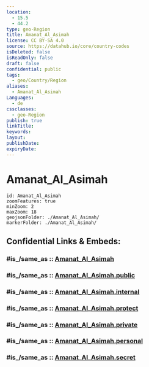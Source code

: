 ```yaml
---
location:
  - 15.5
  - 44.2
type: geo-Region
title: Amanat_Al_Asimah
license: CC BY-SA 4.0
source: https://datahub.io/core/country-codes
isDeleted: false
isReadOnly: false
draft: false
confidential: public
tags:
  - geo/Country/Region
aliases:
  - Amanat_Al_Asimah
Languages:
  - de
cssclasses:
  - geo-Region
publish: true
linkTitle:
keywords:
layout:
publishDate:
expiryDate:
---
```


# Amanat_Al_Asimah

```leaflet
id: Amanat_Al_Asimah
zoomFeatures: true 
minZoom: 2 
maxZoom: 18
geojsonFolder: ./Amanat_Al_Asimah/
markerFolder: ./Amanat_Al_Asimah/
```


## Confidential Links & Embeds: 

### #is_/same_as :: [Amanat_Al_Asimah](/_Standards/Earth/Continent/Asia/Asia~West/Yemen~Republic/governorates~Yemen/Amanat_Al_Asimah.md) 

### #is_/same_as :: [Amanat_Al_Asimah.public](/_public/Earth/Continent/Asia/Asia~West/Yemen~Republic/governorates~Yemen/Amanat_Al_Asimah.public.md) 

### #is_/same_as :: [Amanat_Al_Asimah.internal](/_internal/Earth/Continent/Asia/Asia~West/Yemen~Republic/governorates~Yemen/Amanat_Al_Asimah.internal.md) 

### #is_/same_as :: [Amanat_Al_Asimah.protect](/_protect/Earth/Continent/Asia/Asia~West/Yemen~Republic/governorates~Yemen/Amanat_Al_Asimah.protect.md) 

### #is_/same_as :: [Amanat_Al_Asimah.private](/_private/Earth/Continent/Asia/Asia~West/Yemen~Republic/governorates~Yemen/Amanat_Al_Asimah.private.md) 

### #is_/same_as :: [Amanat_Al_Asimah.personal](/_personal/Earth/Continent/Asia/Asia~West/Yemen~Republic/governorates~Yemen/Amanat_Al_Asimah.personal.md) 

### #is_/same_as :: [Amanat_Al_Asimah.secret](/_secret/Earth/Continent/Asia/Asia~West/Yemen~Republic/governorates~Yemen/Amanat_Al_Asimah.secret.md)

